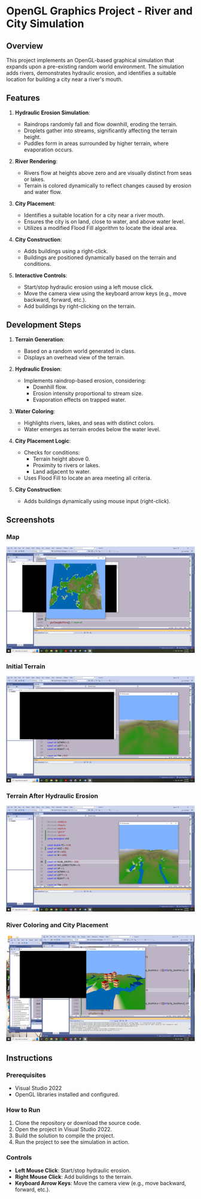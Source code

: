 # OpenGL Graphics Project - River and City Simulation

## Overview
This project implements an OpenGL-based graphical simulation that expands upon a pre-existing random world environment. The simulation adds rivers, demonstrates hydraulic erosion, and identifies a suitable location for building a city near a river's mouth.

## Features
1. **Hydraulic Erosion Simulation**:
   - Raindrops randomly fall and flow downhill, eroding the terrain.
   - Droplets gather into streams, significantly affecting the terrain height.
   - Puddles form in areas surrounded by higher terrain, where evaporation occurs.

2. **River Rendering**:
   - Rivers flow at heights above zero and are visually distinct from seas or lakes.
   - Terrain is colored dynamically to reflect changes caused by erosion and water flow.

3. **City Placement**:
   - Identifies a suitable location for a city near a river mouth.
   - Ensures the city is on land, close to water, and above water level.
   - Utilizes a modified Flood Fill algorithm to locate the ideal area.

4. **City Construction**:
   - Adds buildings using a right-click.
   - Buildings are positioned dynamically based on the terrain and conditions.

5. **Interactive Controls**:
   - Start/stop hydraulic erosion using a left mouse click.
   - Move the camera view using the keyboard arrow keys (e.g., move backward, forward, etc.).
   - Add buildings by right-clicking on the terrain.

## Development Steps
1. **Terrain Generation**:
   - Based on a random world generated in class.
   - Displays an overhead view of the terrain.

2. **Hydraulic Erosion**:
   - Implements raindrop-based erosion, considering:
     - Downhill flow.
     - Erosion intensity proportional to stream size.
     - Evaporation effects on trapped water.

3. **Water Coloring**:
   - Highlights rivers, lakes, and seas with distinct colors.
   - Water emerges as terrain erodes below the water level.

4. **City Placement Logic**:
   - Checks for conditions:
     - Terrain height above 0.
     - Proximity to rivers or lakes.
     - Land adjacent to water.
   - Uses Flood Fill to locate an area meeting all criteria.

5. **City Construction**:
   - Adds buildings dynamically using mouse input (right-click).

## Screenshots

### Map
![Map](screenshots/Map.png)

### Initial Terrain
![Initial Terrain](screenshots/initial_terrain.png)

### Terrain After Hydraulic Erosion
![Terrain After Erosion](screenshots/terrain_after_erosion.png)

### River Coloring and City Placement
![River and City](screenshots/river_and_city.png)



## Instructions
### Prerequisites
- Visual Studio 2022
- OpenGL libraries installed and configured.

### How to Run
1. Clone the repository or download the source code.
2. Open the project in Visual Studio 2022.
3. Build the solution to compile the project.
4. Run the project to see the simulation in action.

### Controls
- **Left Mouse Click**: Start/stop hydraulic erosion.
- **Right Mouse Click**: Add buildings to the terrain.
- **Keyboard Arrow Keys**: Move the camera view (e.g., move backward, forward, etc.).
